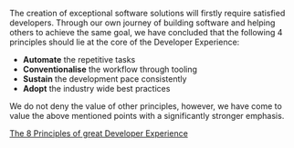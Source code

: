 The creation of exceptional software solutions will firstly require satisfied developers. Through our own journey of building software and helping others to achieve the same goal, we have concluded that the following 4 principles should lie at the core of the Developer Experience:

- **Automate** the repetitive tasks
- **Conventionalise** the workflow through tooling
- **Sustain** the development pace consistently
- **Adopt** the industry wide best practices

We do not deny the value of other principles, however, we have come to value the above mentioned points with a significantly stronger emphasis.

[The 8 Principles of great Developer Experience](/principles)
